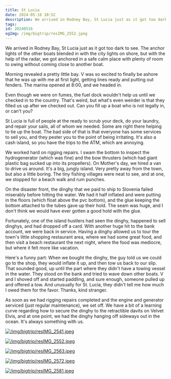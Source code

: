 ```yaml
---
title: St Lucia
date: 2024-05-16 10:52
description: We arrived in Rodney Bay, St Lucia just as it got too dark to see.  The anchor lights of the other boats blended in with the city lights on shore, but with the help of the radar, we got anchored in a safe calm place with plenty of room to swing without coming close to another boat.
tags: 
id: 20240516
ogImg: /img/bigtrip/resIMG_2552.jpeg
---
```


We arrived in Rodney Bay, St Lucia just as it got too dark to see.  The anchor lights of the other boats blended in with the city lights on shore, but with the help of the radar, we got anchored in a safe calm place with plenty of room to swing without coming close to another boat.

Morning revealed a pretty little bay.  V was so excited to finally be ashore that he was up with me at first light, getting lines ready and putting out fenders.  The marina opened at 8:00, and we headed in.

Even though we were on fumes, the fuel dock wouldn't help us until we checked in to the country.  That's weird, but what's even weirder is that they filled us up after we checked out.  Can you fill up a boat who is not legally in, or can't you?

St Lucia is full of people at the ready to scrub your deck, do your laundry, and repair your sails, all of whom we needed.  Some are right there helping to tie up the boat.  The bad side of that is that everyone has some services to sell you, and they pester you to the point of being irritating.  It's also a cash island, so you have the trips to the ATM, which are annoying.

We worked hard on rigging repairs.  I swam the bottom to inspect the hydrogenerator (which was fine) and the bow thrusters (which had giant plastic bag sucked up into its propellers).  On Mother's day, we hired a van to drive us around.  It's a big, jungly island.  Very pretty away from the town, but also a little boring.  The tiny fishing villages were neat to see, and at one, we stopped for a beach walk and rum punches.

On the disaster front, the dinghy that we paid to ship to Slovenia failed miserably before hitting the water.  We had it half inflated and were putting in the floors (which float above the pvc bottom), and the glue keeping the bottom attached to the tubes gave up their hold.  The seam was huge, and I don't think we would have ever gotten a good hold with the glue.  

Fortunately, one of the island hustlers had seen the dinghy, happened to sell dinghys, and had dropped off a card.  With another huge hit to the bank account, we were back in service.  Having a dinghy allowed us to tour the town's little shopping restaurant area, where we had some great food, and then visit a beach restaurant the next night, where the food was mediocre, but where it felt more like vacation.

Here's a funny part:  When we bought the dinghy, the guy told us we could go to the shop, they would inflate it up, and then tow us back to our slip.  That sounded good, up until the part where they didn't have a towing vessel in the water.  They stood on the bank and tried to wave down other boats.  V and I shoved off and started paddling, and sure enough, someone pulled up and offered a tow.  And unusually for St. Lucia, they didn't tell me how much I owed them for the favor.  Thanks, kind stranger.

As soon as we had rigging repairs completed and the engine and generator serviced (just regular maintenance), we set off.  We have a bit of a learning curve regarding how to secure the dinghy to the retractible davits on Velvet Elvis, and at one point, we had the dinghy hanging off sideways out in the ocean.  It's always something with us.

<a class="lightview centered" href="/img/bigtrip/resIMG_2541.jpeg" data-lightview-caption="" data-lightview-group="group1"><img src="/img/bigtrip/resIMG_2541.jpeg" alt="/img/bigtrip/resIMG_2541.jpeg" ><br><span class="caption"></span></a>

<a class="lightview centered" href="/img/bigtrip/resIMG_2552.jpeg" data-lightview-caption="" data-lightview-group="group1"><img src="/img/bigtrip/resIMG_2552.jpeg" alt="/img/bigtrip/resIMG_2552.jpeg" ><br><span class="caption"></span></a>

<a class="lightview centered" href="/img/bigtrip/resIMG_2563.jpeg" data-lightview-caption="" data-lightview-group="group1"><img src="/img/bigtrip/resIMG_2563.jpeg" alt="/img/bigtrip/resIMG_2563.jpeg" ><br><span class="caption"></span></a>

<a class="lightview centered" href="/img/bigtrip/resIMG_2572.jpeg" data-lightview-caption="" data-lightview-group="group1"><img src="/img/bigtrip/resIMG_2572.jpeg" alt="/img/bigtrip/resIMG_2572.jpeg" ><br><span class="caption"></span></a>

<a class="lightview centered" href="/img/bigtrip/resIMG_2581.jpeg" data-lightview-caption="" data-lightview-group="group1"><img src="/img/bigtrip/resIMG_2581.jpeg" alt="/img/bigtrip/resIMG_2581.jpeg" ><br><span class="caption"></span></a>